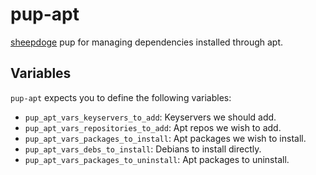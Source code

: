 # pup-apt

[sheepdoge](https://github.com/mattjmcnaughton/sheepdoge) pup for managing
dependencies installed through apt.

## Variables

`pup-apt` expects you to define the following variables:
- `pup_apt_vars_keyservers_to_add`: Keyservers we should add.
- `pup_apt_vars_repositories_to_add`: Apt repos we wish to add.
- `pup_apt_vars_packages_to_install`: Apt packages we wish to install.
- `pup_apt_vars_debs_to_install`: Debians to install directly.
- `pup_apt_vars_packages_to_uninstall`: Apt packages to uninstall.
